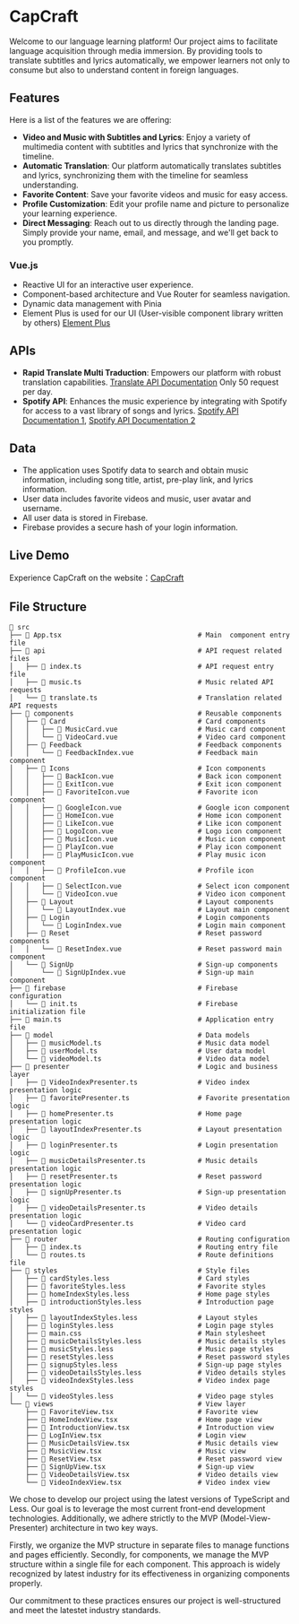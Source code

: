 # CapCraft

Welcome to our language learning platform! Our project aims to facilitate language acquisition through media immersion. By providing tools to translate subtitles and lyrics automatically, we empower learners not only to consume but also to understand content in foreign languages.

## Features

Here is a list of the features we are offering:

- **Video and Music with Subtitles and Lyrics**: Enjoy a variety of multimedia content with subtitles and lyrics that synchronize with the timeline.
- **Automatic Translation**: Our platform automatically translates subtitles and lyrics, synchronizing them with the timeline for seamless understanding.
- **Favorite Content**: Save your favorite videos and music for easy access.
- **Profile Customization**: Edit your profile name and picture to personalize your learning experience.
- **Direct Messaging**: Reach out to us directly through the landing page. Simply provide your name, email, and message, and we'll get back to you promptly.

### Vue.js

- Reactive UI for an interactive user experience.
- Component-based architecture and Vue Router for seamless navigation.
- Dynamic data management with Pinia
- Element Plus is used for our UI (User-visible component library written by others) [Element Plus](https://element-plus.org/en-US/component/overview.html)

## APIs

- **Rapid Translate Multi Traduction**: Empowers our platform with robust translation capabilities. [Translate API Documentation](https://rapidapi.com/sibaridev/api/rapid-translate-multi-traduction) Only 50 request per day.
- **Spotify API**: Enhances the music experience by integrating with Spotify for access to a vast library of songs and lyrics. [Spotify API Documentation 1](https://developer.spotify.com/documentation/web-playback-sdk), [Spotify API Documentation 2](https://rapidapi.com/Glavier/api/spotify23)

## Data

- The application uses Spotify data to search and obtain music information, including song title, artist, pre-play link, and lyrics information.
- User data includes favorite videos and music, user avatar and username.
- All user data is stored in Firebase.
- Firebase provides a secure hash of your login information.

## Live Demo

Experience CapCraft on the website：[CapCraft](https://vt24-project-group27.firebaseapp.com/)

## File Structure

```
📂 src
├── 📄 App.tsx                                  # Main  component entry file
├── 📂 api                                      # API request related files
│   ├── 📄 index.ts                             # API request entry file
│   ├── 📄 music.ts                             # Music related API requests
│   └── 📄 translate.ts                         # Translation related API requests
├── 📂 components                               # Reusable components
│   ├── 📂 Card                                 # Card components
│   │   ├── 📄 MusicCard.vue                    # Music card component
│   │   └── 📄 VideoCard.vue                    # Video card component
│   ├── 📂 Feedback                             # Feedback components
│   │   └── 📄 FeedbackIndex.vue                # Feedback main component
│   ├── 📂 Icons                                # Icon components
│   │   ├── 📄 BackIcon.vue                     # Back icon component
│   │   ├── 📄 ExitIcon.vue                     # Exit icon component
│   │   ├── 📄 FavoriteIcon.vue                 # Favorite icon component
│   │   ├── 📄 GoogleIcon.vue                   # Google icon component
│   │   ├── 📄 HomeIcon.vue                     # Home icon component
│   │   ├── 📄 LikeIcon.vue                     # Like icon component
│   │   ├── 📄 LogoIcon.vue                     # Logo icon component
│   │   ├── 📄 MusicIcon.vue                    # Music icon component
│   │   ├── 📄 PlayIcon.vue                     # Play icon component
│   │   ├── 📄 PlayMusicIcon.vue                # Play music icon component
│   │   ├── 📄 ProfileIcon.vue                  # Profile icon component
│   │   ├── 📄 SelectIcon.vue                   # Select icon component
│   │   └── 📄 VideoIcon.vue                    # Video icon component
│   ├── 📂 Layout                               # Layout components
│   │   └── 📄 LayoutIndex.vue                  # Layout main component
│   ├── 📂 Login                                # Login components
│   │   └── 📄 LoginIndex.vue                   # Login main component
│   ├── 📂 Reset                                # Reset password components
│   │   └── 📄 ResetIndex.vue                   # Reset password main component
│   └── 📂 SignUp                               # Sign-up components
│       └── 📄 SignUpIndex.vue                  # Sign-up main component
├── 📂 firebase                                 # Firebase configuration
│   └── 📄 init.ts                              # Firebase initialization file
├── 📄 main.ts                                  # Application entry file
├── 📂 model                                    # Data models
│   ├── 📄 musicModel.ts                        # Music data model
│   ├── 📄 userModel.ts                         # User data model
│   └── 📄 videoModel.ts                        # Video data model
├── 📂 presenter                                # Logic and business layer
│   ├── 📄 VideoIndexPresenter.ts               # Video index presentation logic
│   ├── 📄 favoritePresenter.ts                 # Favorite presentation logic
│   ├── 📄 homePresenter.ts                     # Home page presentation logic
│   ├── 📄 layoutIndexPresenter.ts              # Layout presentation logic
│   ├── 📄 loginPresenter.ts                    # Login presentation logic
│   ├── 📄 musicDetailsPresenter.ts             # Music details presentation logic
│   ├── 📄 resetPresenter.ts                    # Reset password presentation logic
│   ├── 📄 signUpPresenter.ts                   # Sign-up presentation logic
│   ├── 📄 videoDetailsPresenter.ts             # Video details presentation logic
│   └── 📄 videoCardPresenter.ts                # Video card presentation logic
├── 📂 router                                   # Routing configuration
│   ├── 📄 index.ts                             # Routing entry file
│   └── 📄 routes.ts                            # Route definitions file
├── 📂 styles                                   # Style files
│   ├── 📄 cardStyles.less                      # Card styles
│   ├── 📄 favoriteStyles.less                  # Favorite styles
│   ├── 📄 homeIndexStyles.less                 # Home page styles
│   ├── 📄 introductionStyles.less              # Introduction page styles
│   ├── 📄 layoutIndexStyles.less               # Layout styles
│   ├── 📄 loginStyles.less                     # Login page styles
│   ├── 📄 main.css                             # Main stylesheet
│   ├── 📄 musicDetailsStyles.less              # Music details styles
│   ├── 📄 musicStyles.less                     # Music page styles
│   ├── 📄 resetStyles.less                     # Reset password styles
│   ├── 📄 signupStyles.less                    # Sign-up page styles
│   ├── 📄 videoDetailsStyles.less              # Video details styles
│   ├── 📄 videoIndexStyles.less                # Video index page styles
│   └── 📄 videoStyles.less                     # Video page styles
└── 📂 views                                    # View layer
    ├── 📄 FavoriteView.tsx                     # Favorite view
    ├── 📄 HomeIndexView.tsx                    # Home page view
    ├── 📄 IntroductionView.tsx                 # Introduction view
    ├── 📄 LogInView.tsx                        # Login view
    ├── 📄 MusicDetailsView.tsx                 # Music details view
    ├── 📄 MusicView.tsx                        # Music view
    ├── 📄 ResetView.tsx                        # Reset password view
    ├── 📄 SignUpView.tsx                       # Sign-up view
    ├── 📄 VideoDetailsView.tsx                 # Video details view
    └── 📄 VideoIndexView.tsx                   # Video index view
```

We chose to develop our project using the latest versions of TypeScript and Less. Our goal is to leverage the most current front-end development technologies. Additionally, we adhere strictly to the MVP (Model-View-Presenter) architecture in two key ways.

Firstly, we organize the MVP structure in separate files to manage functions and pages efficiently. Secondly, for components, we manage the MVP structure within a single file for each component. This approach is widely recognized by latest industry for its effectiveness in organizing components properly.

Our commitment to these practices ensures our project is well-structured and meet the latestet industry standards.
